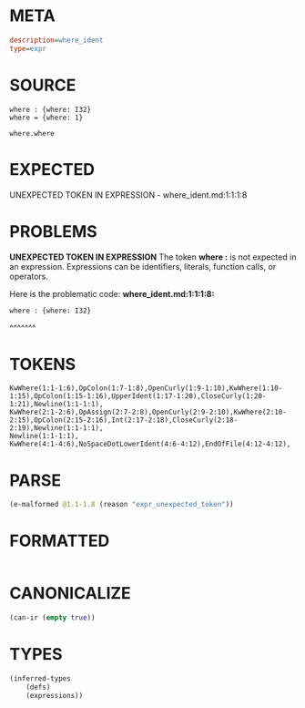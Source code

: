 # META
~~~ini
description=where_ident
type=expr
~~~
# SOURCE
~~~roc
where : {where: I32}
where = {where: 1}

where.where
~~~
# EXPECTED
UNEXPECTED TOKEN IN EXPRESSION - where_ident.md:1:1:1:8
# PROBLEMS
**UNEXPECTED TOKEN IN EXPRESSION**
The token **where :** is not expected in an expression.
Expressions can be identifiers, literals, function calls, or operators.

Here is the problematic code:
**where_ident.md:1:1:1:8:**
```roc
where : {where: I32}
```
^^^^^^^


# TOKENS
~~~zig
KwWhere(1:1-1:6),OpColon(1:7-1:8),OpenCurly(1:9-1:10),KwWhere(1:10-1:15),OpColon(1:15-1:16),UpperIdent(1:17-1:20),CloseCurly(1:20-1:21),Newline(1:1-1:1),
KwWhere(2:1-2:6),OpAssign(2:7-2:8),OpenCurly(2:9-2:10),KwWhere(2:10-2:15),OpColon(2:15-2:16),Int(2:17-2:18),CloseCurly(2:18-2:19),Newline(1:1-1:1),
Newline(1:1-1:1),
KwWhere(4:1-4:6),NoSpaceDotLowerIdent(4:6-4:12),EndOfFile(4:12-4:12),
~~~
# PARSE
~~~clojure
(e-malformed @1.1-1.8 (reason "expr_unexpected_token"))
~~~
# FORMATTED
~~~roc

~~~
# CANONICALIZE
~~~clojure
(can-ir (empty true))
~~~
# TYPES
~~~clojure
(inferred-types
	(defs)
	(expressions))
~~~
